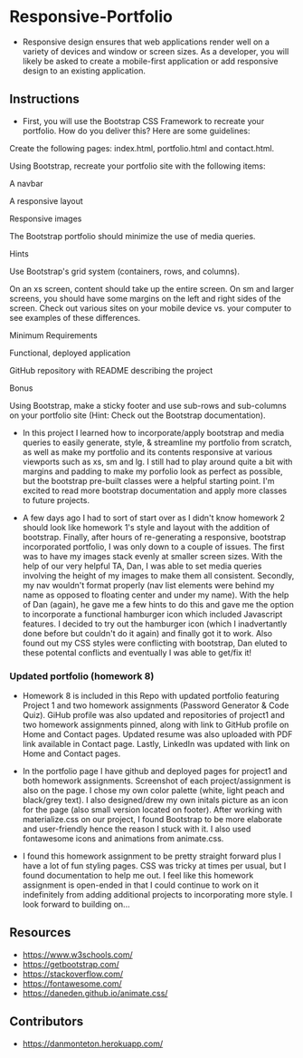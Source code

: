 # Responsive-Portfolio

- Responsive design ensures that web applications render well on a variety of devices and window or screen sizes. As a developer, you will likely be asked to create a mobile-first application or add responsive design to an existing application.

## Instructions

- First, you will use the Bootstrap CSS Framework to recreate your portfolio. How do you deliver this? Here are some guidelines:

Create the following pages: index.html, portfolio.html and contact.html.

Using Bootstrap, recreate your portfolio site with the following items:

A navbar

A responsive layout

Responsive images


The Bootstrap portfolio should minimize the use of media queries.

Hints


Use Bootstrap's grid system (containers, rows, and columns).

On an xs screen, content should take up the entire screen. On sm and larger screens, you should have some margins on the left and right sides of the screen. Check out various sites on your mobile device vs. your computer to see examples of these differences.


Minimum Requirements

Functional, deployed application

GitHub repository with README describing the project


Bonus

Using Bootstrap, make a sticky footer and use sub-rows and sub-columns on your portfolio site (Hint: Check out the Bootstrap documentation).

- In this project I learned how to incorporate/apply bootstrap and media queries to easily generate, style, & streamline my portfolio from scratch, as well as make my portfolio and its contents responsive at various viewports such as xs, sm and lg. I still had to play around quite a bit with margins and padding to make my porfolio look as perfect as possible, but the bootstrap pre-built classes were a helpful starting point. I'm excited to read more bootstrap documentation and apply more classes to future projects.

- A few days ago I had to sort of start over as I didn't know homework 2 should look like homework 1's style and layout with the addition of bootstrap. Finally, after hours of re-generating a responsive, bootstrap incorporated portfolio, I was only down to a couple of issues. The first was to have my images stack evenly at smaller screen sizes. With the help of our very helpful TA, Dan, I was able to set media queries involving the height of my images to make them all consistent. Secondly, my nav wouldn't format properly (nav list elements were behind my name as opposed to floating center and under my name). With the help of Dan (again), he gave me a few hints to do this and gave me the option to incorporate a functional hamburger icon which included Javascript features. I decided to try out the hamburger icon (which I inadvertantly done before but couldn't do it again) and finally got it to work. Also found out my CSS styles were conflicting with bootstrap, Dan eluted to these potental conflicts and eventually I was able to get/fix it!

### Updated portfolio (homework 8) 
- Homework 8 is included in this Repo with updated portfolio featuring Project 1 and two homework assignments (Password Generator & Code Quiz). GiHub profile was also updated and repositories of project1 and two homework assignments pinned, along with link to GitHub profile on Home and Contact pages. Updated resume was also uploaded with PDF link available in Contact page. Lastly, LinkedIn was updated with link on Home and Contact pages. 

- In the portfolio page I have github and deployed pages for project1 and both homework assignments. Screenshot of each project/assignment is also on the page. I chose my own color palette (white, light peach and black/grey text). I also designed/drew my own initals picture as an icon for the page (also small version located on footer). After working with materialize.css on our project, I found Bootstrap to be more elaborate and user-friendly hence the reason I stuck with it. I also used fontawesome icons and animations from animate.css.

- I found this homework assignment to be pretty straight forward plus I have a lot of fun styling pages. CSS was tricky at times per usual, but I found documentation to help me out. I feel like this homework assignment is open-ended in that I could continue to work on it indefinitely from adding additional projects to incorporating more style. I look forward to building on...

## Resources
- https://www.w3schools.com/
- https://getbootstrap.com/
- https://stackoverflow.com/
- https://fontawesome.com/
- https://daneden.github.io/animate.css/

## Contributors
- https://danmonteton.herokuapp.com/
